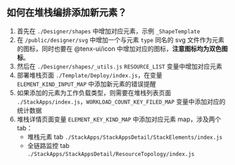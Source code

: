 ## 如何在堆栈编排添加新元素？

1. 首先在 `./Designer/shapes` 中增加对应元素，示例 `_ShapeTemplate`
2. 在 `/public/designer/svg` 中增加一个与元素 `type` 同名的 svg 文件作为元素的图标，同时也要在 @tenx-ui/icon 中增加对应的图标，**注意图标均为双色图标**。
3. 然后在 `./Designer/shapes/_utils.js` `RESOURCE_LIST` 变量中增加对应元素
4. 部署堆栈页面 `./Template/Deploy/index.js`，在变量 `ELEMENT_KIND_INPUT_MAP` 中添加新元素的错误提醒
5. 如果添加的元素为工作负载类型，则需要在堆栈列表页面 `./StackApps/index.js`，`WORKLOAD_COUNT_KEY_FILED_MAP` 变量中添加对应的统计数据
6. 堆栈详情页面变量 `ELEMENT_KEY_KIND_MAP` 中添加对应元素 map，涉及两个 tab：
    - 堆栈元素 tab `./StackApps/StackAppsDetail/StackElements/index.js`
    - 全链路监控 tab `./StackApps/StackAppsDetail/ResourceTopology/index.js`
